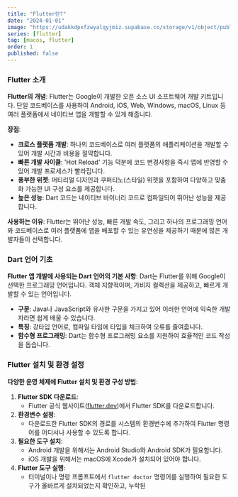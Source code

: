 ```yaml
---
title: "Flutter란?"
date: "2024-01-01"
image: "https://udakkdpxfzwyalqyjmiz.supabase.co/storage/v1/object/public/images/blog-flutter.png"
series: [flutter]
tag: [macos, flutter]
order: 1
published: false
---
```


### Flutter 소개

**Flutter의 개념**: Flutter는 Google이 개발한 오픈 소스 UI 소프트웨어 개발 키트입니다. 단일 코드베이스를 사용하여 Android, iOS, Web, Windows, macOS, Linux 등 여러 플랫폼에서 네이티브 앱을 개발할 수 있게 해줍니다.

**장점**:

- **크로스 플랫폼 개발**: 하나의 코드베이스로 여러 플랫폼의 애플리케이션을 개발할 수 있어 개발 시간과 비용을 절약합니다.
- **빠른 개발 사이클**: 'Hot Reload' 기능 덕분에 코드 변경사항을 즉시 앱에 반영할 수 있어 개발 프로세스가 빨라집니다.
- **풍부한 위젯**: 머티리얼 디자인과 쿠퍼티노(스타일) 위젯을 포함하여 다양하고 맞춤화 가능한 UI 구성 요소를 제공합니다.
- **높은 성능**: Dart 코드는 네이티브 바이너리 코드로 컴파일되어 뛰어난 성능을 제공합니다.

**사용하는 이유**: Flutter는 뛰어난 성능, 빠른 개발 속도, 그리고 하나의 프로그래밍 언어와 코드베이스로 여러 플랫폼에 앱을 배포할 수 있는 유연성을 제공하기 때문에 많은 개발자들이 선택합니다.

### Dart 언어 기초

**Flutter 앱 개발에 사용되는 Dart 언어의 기본 사항**: Dart는 Flutter를 위해 Google이 선택한 프로그래밍 언어입니다. 객체 지향적이며, 가비지 컬렉션을 제공하고, 빠르게 개발할 수 있는 언어입니다.

- **구문**: Java나 JavaScript와 유사한 구문을 가지고 있어 이러한 언어에 익숙한 개발자라면 쉽게 배울 수 있습니다.
- **특징**: 강타입 언어로, 컴파일 타임에 타입을 체크하여 오류를 줄여줍니다.
- **함수형 프로그래밍**: Dart는 함수형 프로그래밍 요소를 지원하여 효율적인 코드 작성을 돕습니다.

### Flutter 설치 및 환경 설정

**다양한 운영 체제에 Flutter 설치 및 환경 구성 방법**:

1. **Flutter SDK 다운로드**:
   - Flutter 공식 웹사이트([flutter.dev](https://flutter.dev/))에서 Flutter SDK를 다운로드합니다.
2. **환경변수 설정**:
   - 다운로드한 Flutter SDK의 경로를 시스템의 환경변수에 추가하여 Flutter 명령어를 어디서나 사용할 수 있도록 합니다.
3. **필요한 도구 설치**:
   - Android 개발을 위해서는 Android Studio와 Android SDK가 필요합니다.
   - iOS 개발을 위해서는 macOS에 Xcode가 설치되어 있어야 합니다.
4. **Flutter 도구 실행**:
   - 터미널이나 명령 프롬프트에서 `flutter doctor` 명령어를 실행하여 필요한 도구가 올바르게 설치되었는지 확인하고, 누락된
